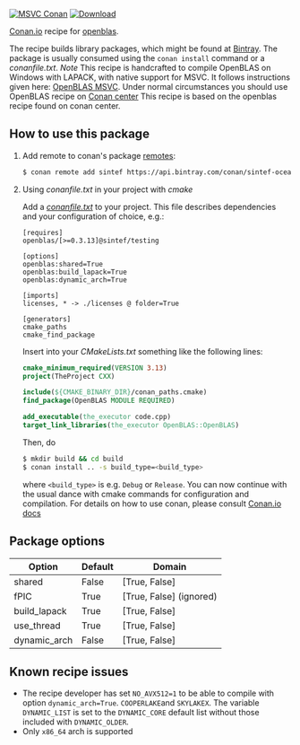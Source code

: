 [![MSVC Conan](https://github.com/sintef-ocean/conan-openblas/workflows/MSVC%20Conan/badge.svg)](https://github.com/sintef-ocean/conan-openblas/actions?query=workflow%3A"MSVC+Conan")
[![Download](https://api.bintray.com/packages/sintef-ocean/conan/openblas%3Asintef/images/download.svg)](https://bintray.com/sintef-ocean/conan/openblas%3Asintef/_latestVersion)


[Conan.io](https://conan.io) recipe for [openblas](https://www.openblas.net/).

The recipe builds library packages, which might be found at [Bintray](https://bintray.com/sintef-ocean/conan/openblas%3Asintef).
The package is usually consumed using the `conan install` command or a *conanfile.txt*.
*Note* This recipe is handcrafted to compile OpenBLAS on Windows with LAPACK, with native support for MSVC. It follows instructions given here: [OpenBLAS MSVC](https://github.com/xianyi/OpenBLAS/wiki/How-to-use-OpenBLAS-in-Microsoft-Visual-Studio).
Under normal circumstances you should use OpenBLAS recipe on [Conan center](https://conan.io/center/openblas)
This recipe is based on the openblas recipe found on conan center.

## How to use this package

1. Add remote to conan's package [remotes](https://docs.conan.io/en/latest/reference/commands/misc/remote.html?highlight=remotes):

   ```bash
   $ conan remote add sintef https://api.bintray.com/conan/sintef-ocean/conan
   ```

2. Using *conanfile.txt* in your project with *cmake*

   Add a [*conanfile.txt*](http://docs.conan.io/en/latest/reference/conanfile_txt.html) to your project. This file describes dependencies and your configuration of choice, e.g.:

   ```
   [requires]
   openblas/[>=0.3.13]@sintef/testing

   [options]
   openblas:shared=True
   openblas:build_lapack=True
   openblas:dynamic_arch=True

   [imports]
   licenses, * -> ./licenses @ folder=True

   [generators]
   cmake_paths
   cmake_find_package
   ```

   Insert into your *CMakeLists.txt* something like the following lines:
   ```cmake
   cmake_minimum_required(VERSION 3.13)
   project(TheProject CXX)

   include(${CMAKE_BINARY_DIR}/conan_paths.cmake)
   find_package(OpenBLAS MODULE REQUIRED)

   add_executable(the_executor code.cpp)
   target_link_libraries(the_executor OpenBLAS::OpenBLAS)
   ```
   Then, do
   ```bash
   $ mkdir build && cd build
   $ conan install .. -s build_type=<build_type>
   ```
   where `<build_type>` is e.g. `Debug` or `Release`.
   You can now continue with the usual dance with cmake commands for configuration and compilation. For details on how to use conan, please consult [Conan.io docs](http://docs.conan.io/en/latest/)

## Package options

Option | Default | Domain
---|---|---
shared | False | [True, False]
fPIC | True | [True, False] (ignored)
build_lapack | True | [True, False]
use_thread | True | [True, False]
dynamic_arch | False | [True, False]

## Known recipe issues

- The recipe developer has set `NO_AVX512=1` to be able to compile with option `dynamic_arch=True`.
`COOPERLAKE`and `SKYLAKEX`. The variable `DYNAMIC_LIST` is set to the `DYNAMIC_CORE` default list without those included with `DYNAMIC_OLDER`.
- Only `x86_64` arch is supported
